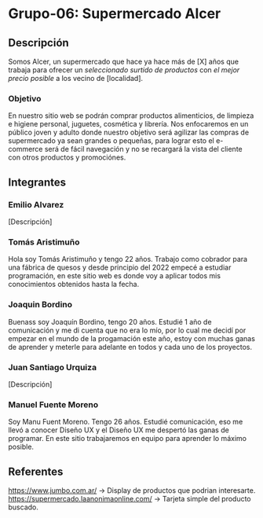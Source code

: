 # Grupo-06: Supermercado Alcer

## Descripción
Somos Alcer, un supermercado que hace ya hace más de [X] años que trabaja para ofrecer un *seleccionado surtido de productos* con *el mejor precio posible* a los vecino de [localidad].

### Objetivo
En nuestro sitio web se podrán comprar productos alimenticios, de limpieza e higiene personal, juguetes, cosmética y librería. Nos enfocaremos en un público joven y adulto donde nuestro objetivo será agilizar las compras de supermercado ya sean grandes o pequeñas, para lograr esto el e-commerce será de fácil navegación y no se recargará la vista del cliente con otros productos y promociónes.

## Integrantes

### Emilio Alvarez
[Descripción]

### Tomás Aristimuño
Hola soy Tomás Aristimuño y tengo 22 años. Trabajo como cobrador para una fábrica de quesos y desde principio del 2022 empecé a estudiar programación, en este sitio web es donde voy a aplicar todos mis conocimientos obtenidos hasta la fecha.

### Joaquin Bordino
Buenass soy Joaquín Bordino, tengo 20 años. Estudié 1 año de comunicación y me di cuenta que no era lo mío, por lo cual me decidí por empezar en el mundo de la progamación este año, estoy con muchas ganas de aprender y meterle para adelante en todos y cada uno de los proyectos. 

### Juan Santiago Urquiza
[Descripción]

### Manuel Fuente Moreno
Soy Manu Fuent Moreno. Tengo 26 años. Estudié comunicación, eso me llevó a conocer Diseño UX y el Diseño UX me despertó las ganas de programar. En este sitio trabajaremos en equipo para aprender lo máximo posible.

## Referentes
https://www.jumbo.com.ar/ -> Display de productos que podrian interesarte.
https://supermercado.laanonimaonline.com/ -> Tarjeta simple del producto buscado.

